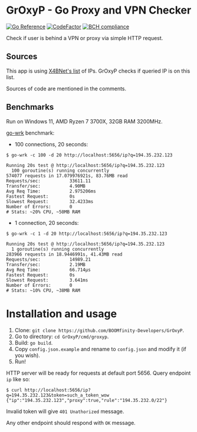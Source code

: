 # GrOxyP - Go Proxy and VPN Checker

[![Go Reference](https://pkg.go.dev/badge/github.com/BOOMfinity-Developers/GrOxyP.svg)](https://pkg.go.dev/github.com/BOOMfinity-Developers/GrOxyP)
[![CodeFactor](https://www.codefactor.io/repository/github/boomfinity-developers/groxyp/badge)](https://www.codefactor.io/repository/github/boomfinity-developers/groxyp)
[![BCH compliance](https://bettercodehub.com/edge/badge/BOOMfinity-Developers/GrOxyP?branch=master)](https://bettercodehub.com/)

Check if user is behind a VPN or proxy via simple HTTP request.

## Sources

This app is using [X4BNet's list](https://github.com/X4BNet/lists_vpn) of IPs. GrOxyP checks if queried IP is on this
list.

Sources of code are mentioned in the comments.

## Benchmarks

Run on Windows 11, AMD Ryzen 7 3700X, 32GB RAM 3200MHz.

[go-wrk](https://github.com/tsliwowicz/go-wrk) benchmark:

- 100 connections, 20 seconds:

```shell
$ go-wrk -c 100 -d 20 http://localhost:5656/ip?q=194.35.232.123

Running 20s test @ http://localhost:5656/ip?q=194.35.232.123
  100 goroutine(s) running concurrently
574077 requests in 17.079976921s, 83.76MB read
Requests/sec:           33611.11
Transfer/sec:           4.90MB
Avg Req Time:           2.975206ms
Fastest Request:        0s
Slowest Request:        32.4233ms
Number of Errors:       0
# Stats: ~20% CPU, ~50MB RAM
```

- 1 connection, 20 seconds:

```shell
$ go-wrk -c 1 -d 20 http://localhost:5656/ip?q=194.35.232.123

Running 20s test @ http://localhost:5656/ip?q=194.35.232.123
  1 goroutine(s) running concurrently
283966 requests in 18.9446991s, 41.43MB read
Requests/sec:           14989.21
Transfer/sec:           2.19MB
Avg Req Time:           66.714µs
Fastest Request:        0s
Slowest Request:        3.641ms
Number of Errors:       0
# Stats: ~10% CPU, ~38MB RAM
```

# Installation and usage

1. Clone: `git clone https://github.com/BOOMfinity-Developers/GrOxyP`.
2. Go to directory: `cd GrOxyP/cmd/groxyp`.
3. Build: `go build`.
4. Copy `config.json.example` and rename to `config.json` and modify it (if you wish).
5. Run!

HTTP server will be ready for requests at default port 5656. Query endpoint `ip` like so:

```shell
$ curl http://localhost:5656/ip?q=194.35.232.123&token=such_a_token_wow
{"ip":"194.35.232.123","proxy":true,"rule":"194.35.232.0/22"}
```

Invalid token will give `401 Unathorized` message.

Any other endpoint should respond with `OK` message.